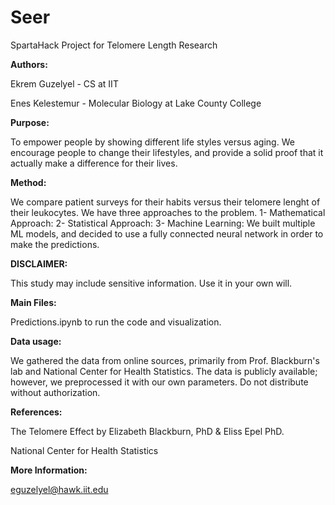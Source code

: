 # Seer
SpartaHack Project for Telomere Length Research

__Authors:__

Ekrem Guzelyel - CS at IIT

Enes Kelestemur - Molecular Biology at Lake County College


__Purpose:__

To empower people by showing different life styles versus aging. We encourage people to change their lifestyles,
and provide a solid proof that it actually make a difference for their lives.


__Method:__

We compare patient surveys for their habits versus their telomere lenght of their leukocytes. 
We have three approaches to the problem. 
1- Mathematical Approach:
2- Statistical Approach:
3- Machine Learning: We built multiple ML models, and decided to use a fully connected neural network in order to make the predictions.


__DISCLAIMER:__

This study may include sensitive information. Use it in your own will.


__Main Files:__

Predictions.ipynb to run the code and visualization.


__Data usage:__

We gathered the data from online sources, primarily from Prof. Blackburn's lab and National Center for Health Statistics.
The data is publicly available; however, we preprocessed it with our own parameters. Do not distribute without authorization.


__References:__

The Telomere Effect by Elizabeth Blackburn, PhD & Eliss Epel PhD.

National Center for Health Statistics


__More Information:__

eguzelyel@hawk.iit.edu
